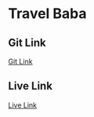 # Travel Baba


## Git Link

[Git Link]()

## Live Link

[Live Link](https://desi-dhaba-12e5d.web.app/)
